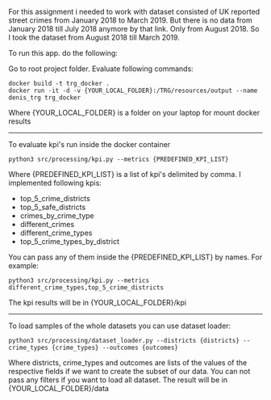 For this assignment i needed to work with dataset consisted of UK reported street crimes
from January 2018 to March 2019.
But there is no data from January 2018 till July 2018 anymore by that link. Only from August 2018. 
So I took the dataset from August 2018 till March 2019.

To run this app. do the following:

Go to root project folder.
Evaluate following commands:

```
docker build -t trg_docker .
docker run -it -d -v {YOUR_LOCAL_FOLDER}:/TRG/resources/output --name denis_trg trg_docker
```
Where {YOUR_LOCAL_FOLDER} is a folder on your laptop for mount docker results

---------------------------------------------------------------------------------
To evaluate kpi's run inside the docker container
```
python3 src/processing/kpi.py --metrics {PREDEFINED_KPI_LIST}
```
Where {PREDEFINED_KPI_LIST} is a list of kpi's delimited by comma.
I implemented following kpis:
* top_5_crime_districts
* top_5_safe_districts
* crimes_by_crime_type
* different_crimes
* different_crime_types
* top_5_crime_types_by_district

You can pass any of them inside the {PREDEFINED_KPI_LIST} by names.
For example:
```
python3 src/processing/kpi.py --metrics different_crime_types,top_5_crime_districts
```
The kpi results will be in {YOUR_LOCAL_FOLDER}/kpi

---------------------------------------------------------------------------------
To load samples of the whole datasets you can use dataset loader:
```
python3 src/processing/dataset_loader.py --districts {districts} --crime_types {crime_types} --outcomes {outcomes}
```
Where districts, crime_types and outcomes are lists of the values of the respective fields if we want to create the subset of our data. You can not pass any filters if you want to load all dataset.
The result will be in {YOUR_LOCAL_FOLDER}/data



